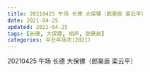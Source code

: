```yaml
---
title: 20210425 午场 长德 大保镖（郎昊辰 栾云平）
date: 2021-04-25
updated: 2021-04-25
tags: [长德, 大保镖, 相声, 郎昊辰] 
categories: 辛丑年场次(2021)
---
```

20210425 午场 长德 大保镖（郎昊辰 栾云平）


